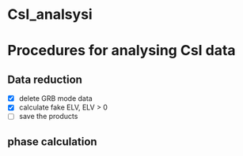 # CsI_analsysi


# Procedures for analysing CsI data 

## Data reduction

- [x] delete GRB mode data 
- [x] calculate fake ELV, ELV > 0 
- [ ] save the products
    
## phase calculation
